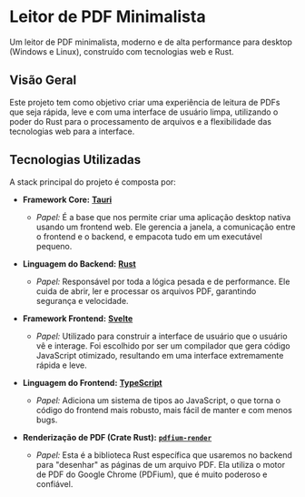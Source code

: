 # Leitor de PDF Minimalista

Um leitor de PDF minimalista, moderno e de alta performance para desktop (Windows e Linux), construído com tecnologias web e Rust.

## Visão Geral

Este projeto tem como objetivo criar uma experiência de leitura de PDFs que seja rápida, leve e com uma interface de usuário limpa, utilizando o poder do Rust para o processamento de arquivos e a flexibilidade das tecnologias web para a interface.

## Tecnologias Utilizadas

A stack principal do projeto é composta por:

* **Framework Core:** [**Tauri**](https://tauri.app/)
    * *Papel:* É a base que nos permite criar uma aplicação desktop nativa usando um frontend web. Ele gerencia a janela, a comunicação entre o frontend e o backend, e empacota tudo em um executável pequeno.

* **Linguagem do Backend:** [**Rust**](https://www.rust-lang.org/)
    * *Papel:* Responsável por toda a lógica pesada e de performance. Ele cuida de abrir, ler e processar os arquivos PDF, garantindo segurança e velocidade.

* **Framework Frontend:** [**Svelte**](https://svelte.dev/)
    * *Papel:* Utilizado para construir a interface de usuário que o usuário vê e interage. Foi escolhido por ser um compilador que gera código JavaScript otimizado, resultando em uma interface extremamente rápida e leve.

* **Linguagem do Frontend:** [**TypeScript**](https://www.typescriptlang.org/)
    * *Papel:* Adiciona um sistema de tipos ao JavaScript, o que torna o código do frontend mais robusto, mais fácil de manter e com menos bugs.

* **Renderização de PDF (Crate Rust):** [**`pdfium-render`**](https://crates.io/crates/pdfium-render)
    * *Papel:* Esta é a biblioteca Rust específica que usaremos no backend para "desenhar" as páginas de um arquivo PDF. Ela utiliza o motor de PDF do Google Chrome (PDFium), que é muito poderoso e confiável.